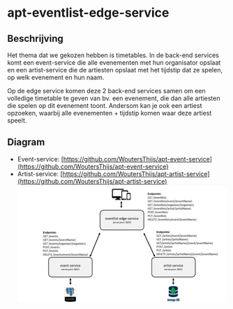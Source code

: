 # apt-eventlist-edge-service

## Beschrijving
Het thema dat we gekozen hebben is timetables. In de back-end services komt een event-service die alle evenementen met hun organisator opslaat en een artist-service die de artiesten opslaat met het tijdstip dat ze spelen, op welk evenement en hun naam.

Op de edge service komen deze 2 back-end services samen om een volledige timetable te geven van bv. een evenement, die dan alle artiesten die spelen op dit evenement toont. Andersom kan je ook een artiest opzoeken, waarbij alle evenementen + tijdstip komen waar deze artiest speelt.

## Diagram
- Event-service: [https://github.com/WoutersThijs/apt-event-service](https://github.com/WoutersThijs/apt-event-service)
- Artist-service: [https://github.com/WoutersThijs/apt-artist-service](https://github.com/WoutersThijs/apt-artist-service)
![APT Diagram](src/assets/APTDiagram.png)